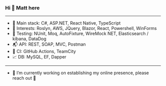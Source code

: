 ### Hi 👋 Matt here
---
<!--
**3mv3/3mv3** is a ✨ _special_ ✨ repository because its `README.md` (this file) appears on your GitHub profile.

Here are some ideas to get you started:

- 🔭 I’m currently working on ...
- 🌱 I’m currently learning ...
- 👯 I’m looking to collaborate on ...
- 🤔 I’m looking for help with ...
- 💬 Ask me about ...
- 📫 How to reach me: ...
- 😄 Pronouns: ...
- ⚡ Fun fact: ...
-->


- :pizza: Main stack: C#, ASP.NET, React Native, TypeScript<br>
- :fries: Interests: Roslyn, AWS, JQuery, Blazor, React, Powershell, WinForms<br>
- :syringe: Testing: NUnit, Moq, AutoFixture, WireMock NET, Elasticsearch / kibana, DataDog<br>
- :mailbox_with_mail: API: REST, SOAP, MVC, Postman<br>
- :satellite: CI: GitHub Actions, TeamCity<br>
- :chart_with_upwards_trend: DB: MySQL, EF, Dapper<br>
---
- 🔭 I’m currently working on establishing my online presence, please reach out :wave:

<!--
<img align="left" src="https://github-readme-stats.vercel.app/api/top-langs/?username=3mv3&layout=compact&hide=html" alt="3mv3" />
-->
